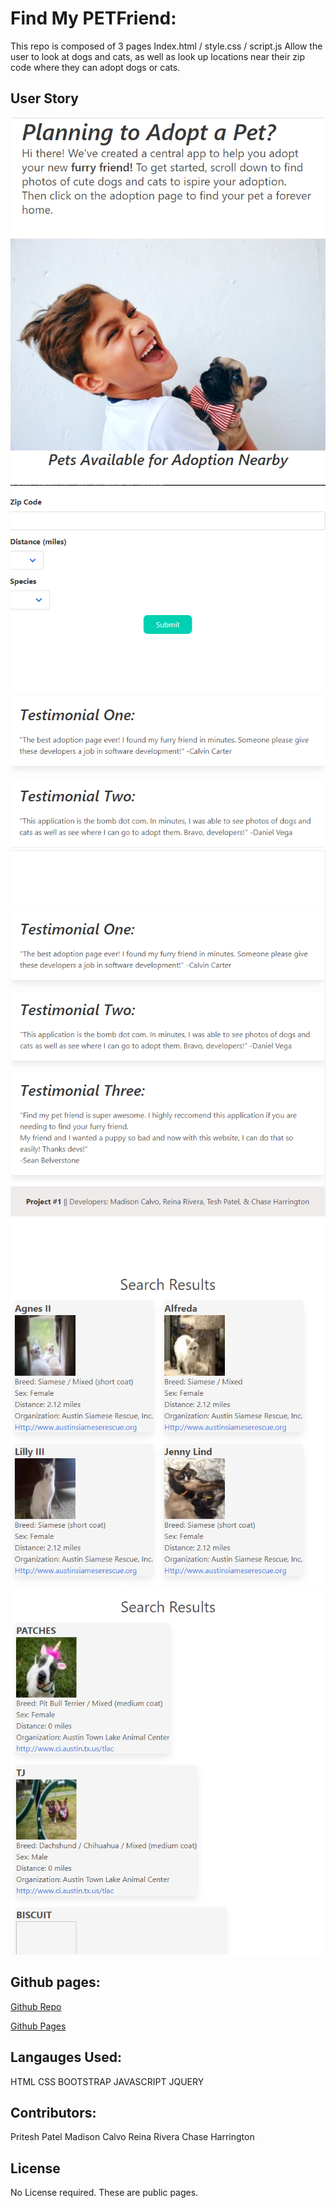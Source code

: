 # Find My PETFriend:
This repo is composed of 3 pages
Index.html / style.css / script.js
Allow the user to look at dogs and cats, as well as look up locations near their zip code where they can adopt dogs or cats.
## User Story
![Screenshot](./images/screenshot-1.png)
![Screenshot](./images/screenshot-2.png)
![Screenshot](./images/screenshot-3.png)
![Screenshot](./images/screenshot-4.png)
![Screenshot](./images/screenshot-5.png)

## Github pages:
[Github Repo](https://github.com/priteshpatel823/Project_1)

[Github Pages](https://priteshpatel823.github.io/Project_1/)
## Langauges Used:
HTML
CSS
BOOTSTRAP
JAVASCRIPT
JQUERY
## Contributors:
Pritesh Patel
Madison Calvo
Reina Rivera
Chase Harrington
## License
No License required. These are public pages.